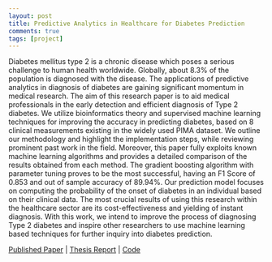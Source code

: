 ```yaml
---
layout: post
title: Predictive Analytics in Healthcare for Diabetes Prediction
comments: true
tags: [project]
---
```


Diabetes mellitus type 2 is a chronic disease which poses a serious challenge to human health worldwide. Globally, about 8.3% of the population is diagnosed with the disease. The applications of predictive analytics in diagnosis of diabetes are gaining significant momentum in medical research. The aim of this research paper is to aid medical professionals in the early detection and efficient diagnosis of Type 2 diabetes. We utilize bioinformatics theory and supervised machine learning techniques for improving the accuracy in predicting diabetes, based on 8 clinical measurements existing in the widely used PIMA dataset. We outline our methodology and highlight the implementation steps, while reviewing prominent past work in the field. Moreover, this paper fully exploits known machine learning algorithms and provides a detailed comparison of the results obtained from each method. The gradient boosting algorithm with parameter tuning proves to be the most successful, having an F1 Score of 0.853 and out of sample accuracy of 89.94%. Our prediction model focuses on computing the probability of the onset of diabetes in an individual based on their clinical data. The most crucial results of using this research within the healthcare sector are its cost-effectiveness and yielding of instant diagnosis. With this work, we intend to improve the process of diagnosing Type 2 diabetes and inspire other researchers to use machine learning based techniques for further inquiry into diabetes prediction.

<a href="https://dl.acm.org/doi/10.1145/3326172.3326213" target="_blank">Published Paper</a> |
<a href="/Bachelor_Thesis.pdf" target="_blank">Thesis Report</a> |
<a href="https://github.com/faizanzafar40/Predictive-Analytics-in-Healthcare-for-Diabetes-Prediction" target="_blank">Code</a>
